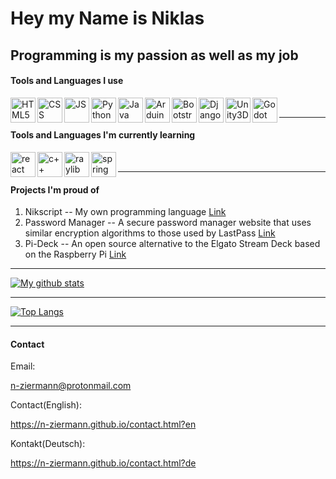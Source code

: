 # Hey my Name is Niklas

## Programming is my passion as well as my job 

#### Tools and Languages I use

<img align="left" alt="HTML5" width="40px" src="https://simpleicons.org/icons/html5.svg" />
<img align="left" alt="CSS" width="40px" src="https://simpleicons.org/icons/css3.svg" />
<img align="left" alt="JS" width="40px" src="https://simpleicons.org/icons/javascript.svg" />
<img align="left" alt="Python" width="40px" src="https://simpleicons.org/icons/python.svg" />
<img align="left" alt="Java" width="40px" src="https://simpleicons.org/icons/java.svg" />
<img align="left" alt="Arduino" width="40px" src="https://simpleicons.org/icons/arduino.svg" />
<img align="left" alt="Bootstrap" width="40px" src="https://simpleicons.org/icons/bootstrap.svg" />
<img align="left" alt="Django" width="40px" src="https://simpleicons.org/icons/django.svg" />
<img align="left" alt="Unity3D" width="40px" src="https://simpleicons.org/icons/unity.svg" />
<img align="left" alt="Godot" width="40px" src="https://simpleicons.org/icons/godotengine.svg" />

<br>

---

#### Tools and Languages I'm currently learning

<img align="left" alt="react" width="40px" src="https://simpleicons.org/icons/react.svg" />
<img align="left" alt="c++" width="40px" src="https://simpleicons.org/icons/cplusplus.svg" />
<img align="left" alt="raylib" width="40px" src="https://github.com/raysan5/raylib/raw/master/logo/raylib_256x256.png" />
<img align="left" alt="spring boot" width="40px" src="https://simpleicons.org/icons/spring.svg" />

<br>

---

#### Projects I'm proud of

1. Nikscript -- My own programming language [Link](https://n-ziermann.github.io/projects/nikscript.html) 
2. Password Manager -- A secure password manager website that uses similar encryption algorithms to those used by LastPass [Link](https://niklasziermann.pythonanywhere.com/password)
3. Pi-Deck -- An open source alternative to the Elgato Stream Deck based on the Raspberry Pi [Link](https://n-ziermann.github.io/projects/pi-deck.html)

---

[![My github stats](https://github-readme-stats.vercel.app/api?username=n-ziermann&include_all_commits=true&show_icons=true)](https://github.com/anuraghazra/github-readme-stats)

---

[![Top Langs](https://github-readme-stats.vercel.app/api/top-langs/?username=n-ziermann&layout=compact)](https://github.com/anuraghazra/github-readme-stats)

---

#### Contact

Email: 

n-ziermann@protonmail.com 

Contact(English): 

https://n-ziermann.github.io/contact.html?en

Kontakt(Deutsch): 

https://n-ziermann.github.io/contact.html?de
